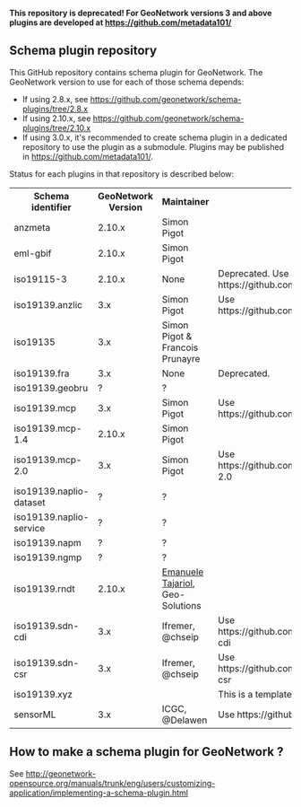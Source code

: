 
**This repository is deprecated! For GeoNetwork versions 3 and above plugins are developed at https://github.com/metadata101/**

## Schema plugin repository

This GitHub repository contains schema plugin for GeoNetwork.
The GeoNetwork version to use for each of those schema depends:

* If using 2.8.x, see https://github.com/geonetwork/schema-plugins/tree/2.8.x
* If using 2.10.x, see https://github.com/geonetwork/schema-plugins/tree/2.10.x
* If using 3.0.x, it's recommended to create schema plugin in a dedicated repository to use the plugin as a submodule. Plugins may be published in https://github.com/metadata101/.

Status for each plugins in that repository is described below:

<table>
 <tr>
  <th>Schema identifier</th>
  <th>GeoNetwork Version</th>
  <th>Maintainer</th>
  <th>Status</th>
 </tr>
 <tr>
  <td>anzmeta</td>
  <td>2.10.x</td>
  <td>Simon Pigot</td>
  <td></td>
 </tr>
 <tr>
  <td>eml-gbif</td>
  <td>2.10.x</td>
  <td>Simon Pigot</td>
  <td></td>
 </tr>
 <tr>
  <td>iso19115-3</td>
  <td>2.10.x</td>
  <td>None</td>
  <td>Deprecated. Use https://github.com/metadata101/iso19115-3.</td>
 </tr>
 <tr>
  <td>iso19139.anzlic</td>
  <td>3.x</td>
  <td>Simon Pigot</td>
  <td>Use https://github.com/metadata101/iso19139.anzlic</td>
 </tr>
 <tr>
  <td>iso19135</td>
  <td>3.x</td>
  <td>Simon Pigot & Francois Prunayre</td>
  <td></td>
 </tr>
 <tr>
  <td>iso19139.fra</td>
  <td>3.x</td>
  <td>None</td>
  <td>Deprecated.</td>
 </tr>
 <tr>
  <td>iso19139.geobru</td>
  <td>?</td>
  <td>?</td>
  <td></td>
 </tr>
 <tr>
  <td>iso19139.mcp</td>
  <td>3.x</td>
  <td>Simon Pigot</td>
  <td>Use https://github.com/metadata101/iso19139.mcp</td>
 </tr>
 <tr>
  <td>iso19139.mcp-1.4</td>
  <td>2.10.x</td>
  <td>Simon Pigot</td>
  <td></td>
 </tr>
 <tr>
  <td>iso19139.mcp-2.0</td>
  <td>3.x</td>
  <td>Simon Pigot</td>
  <td>Use https://github.com/metadata101/iso19139.mcp-2.0</td>
 </tr>
 <tr>
  <td>iso19139.naplio-dataset</td>
  <td>?</td>
  <td>?</td>
  <td></td>
 </tr>
 <tr>
  <td>iso19139.naplio-service</td>
  <td>?</td>
  <td>?</td>
  <td></td>
 </tr><tr>
  <td>iso19139.napm</td>
  <td>?</td>
  <td>?</td>
  <td></td>
 </tr><tr>
  <td>iso19139.ngmp</td>
  <td>?</td>
  <td>?</td>
  <td></td>
 </tr><tr>
  <td>iso19139.rndt</td>
  <td>2.10.x</td>
  <td><a href="https://github.com/etj">Emanuele Tajariol</a>, Geo-Solutions</td>
  <td></td>
 </tr><tr>
  <td>iso19139.sdn-cdi</td>
  <td>3.x</td>
  <td>Ifremer, @chseip</td>
  <td>Use https://github.com/metadata101/iso19139.sdn-cdi</td>
 </tr><tr>
  <td>iso19139.sdn-csr</td>
  <td>3.x</td>
  <td>Ifremer, @chseip</td>
  <td>Use https://github.com/metadata101/iso19139.sdn-csr</td>
 </tr><tr>
  <td>iso19139.xyz</td>
  <td></td>
  <td></td>
  <td>This is a template to start with</td>
 </tr><tr>
  <td>sensorML</td>
  <td>3.x</td>
  <td>ICGC, @Delawen</td>
  <td>Use https://github.com/metadata101/sensorML</td>
 </tr>
</table> 


## How to make a schema plugin for GeoNetwork ?

See http://geonetwork-opensource.org/manuals/trunk/eng/users/customizing-application/implementing-a-schema-plugin.html

